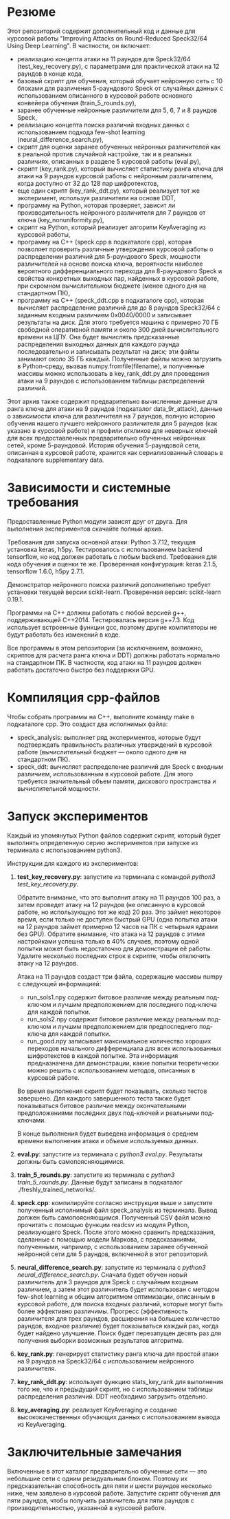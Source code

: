 # Резюме

Этот репозиторий содержит дополнительный код и данные для курсовой работы "Improving Attacks on Round-Reduced Speck32/64 Using Deep Learning". В частности, он включает:

- реализацию концепта атаки на 11 раундов для Speck32/64 (test_key_recovery.py), с параметрами для практической атаки на 12 раундов в конце кода,
- базовый скрипт для обучения, который обучает нейронную сеть с 10 блоками для различения 5-раундового Speck от случайных данных с использованием описанного в курсовой работе основного конвейера обучения (train_5_rounds.py),
- заранее обученные нейронные различители для 5, 6, 7 и 8 раундов Speck,
- реализацию концепта поиска различий входных данных с использованием подхода few-shot learning (neural_difference_search.py),
- скрипт для оценки заранее обученных нейронных различителей как в реальной против случайной настройке, так и в реальных различиях, описанных в разделе 5 курсовой работы (eval.py),
- скрипт (key_rank.py), который вычисляет статистику ранга ключа для атаки на 9 раундов курсовой работы с нейронным различителем, когда доступно от 32 до 128 пар шифротекстов,
- еще один скрипт (key_rank_ddt.py), который реализует тот же эксперимент, используя различители на основе DDT,
- программу на Python, которая проверяет, зависит ли производительность нейронного различителя для 7 раундов от ключа (key_nonuniformity.py),
- скрипт на Python, который реализует алгоритм KeyAveraging из курсовой работы,
- программу на C++ (speck.cpp в подкаталоге cpp), которая позволяет проверить различные утверждения курсовой работы о распределении различий для 5-раундового Speck, мощности различителей на основе поиска ключа, вероятности наиболее вероятного дифференциального перехода для 8-раундового Speck и свойства конкретных выходных пар, найденных в курсовой работе, при скромном вычислительном бюджете (менее одного дня на стандартном ПК),
- программу на C++ (speck_ddt.cpp в подкаталоге cpp), которая вычисляет распределение различий для до 8 раундов Speck32/64 с заданным входным различием 0x0040/0000 и записывает результаты на диск. Для этого требуется машина с примерно 70 ГБ свободной оперативной памяти и около 300 дней вычислительного времени на ЦПУ. Она будет вычислять предсказанные распределения выходных данных для каждого раунда последовательно и записывать результат на диск; эти файлы занимают около 35 ГБ каждый. Полученные файлы можно загрузить в Python-среду, вызвав numpy.fromfile(filename), и полученные массивы можно использовать в key_rank_ddt.py для проведения атаки на 9 раундов с использованием таблицы распределений различий.

Этот архив также содержит предварительно вычисленные данные для ранга ключа для атаки на 9 раундов (подкаталог data_9r_attack), данные о зависимости ключа для различителя на 7 раундов, полную историю обучения нашего лучшего нейронного различителя для 5 раундов (как указано в курсовой работе) и профили откликов для неверных ключей для всех предоставленных предварительно обученных нейронных сетей, кроме 5-раундовой. История обучения 5-раундовой сети, описанная в курсовой работе, хранится как сериализованный словарь в подкаталоге supplementary data.

#  Зависимости и системные требования

Предоставленные Python модули зависят друг от друга. Для выполнения экспериментов скачайте полный архив.

Требования для запуска основной атаки: Python 3.7.12, текущая установка keras, h5py. Тестировалось с использованием backend tensorflow, но код должен работать с любым backend. Требования для кода обучения и оценки те же. Проверенная конфигурация: keras 2.1.5, tensorflow 1.6.0, h5py 2.7.1.

Демонстратор нейронного поиска различий дополнительно требует установки текущей версии scikit-learn. Проверенная версия: scikit-learn 0.19.1.

Программы на C++ должны работать с любой версией g++, поддерживающей C++2014. Тестировалась версия g++7.3. Код использует встроенные функции gcc, поэтому другие компиляторы не будут работать без изменений в коде.

Все программы в этом репозитории (за исключением, возможно, скриптов для расчета ранга ключа и DDT) должны работать нормально на стандартном ПК. В частности, код атаки на 11 раундов должен работать достаточно быстро без поддержки GPU.

#  Компиляция cpp-файлов

Чтобы собрать программы на C++, выполните команду make в подкаталоге cpp. Это создаст два исполнимых файла:

- speck_analysis: выполняет ряд экспериментов, которые будут подтверждать правильность различных утверждений в курсовой работе (вычислительный бюджет — около одного дня на стандартном ПК).
- speck_ddt: вычисляет распределение различий для Speck с входным различием, использованным в курсовой работе. Для этого требуется значительный объем памяти, дискового пространства и вычислительной мощности.

#  Запуск экспериментов

Каждый из упомянутых Python файлов содержит скрипт, который будет выполнять определенную серию экспериментов при запуске из терминала с использованием python3.

Инструкции для каждого из экспериментов:

1. **test_key_recovery.py**: запустите из терминала с командой _python3 test_key_recovery.py_.

   Обратите внимание, что это выполнит атаку на 11 раундов 100 раз, а затем проведет атаку на 12 раундов (не описанную в курсовой работе, но использующую тот же код) 20 раз. Это займет некоторое время, если только не доступен быстрый GPU (одна попытка атаки на 12 раундов займет примерно 12 часов на ПК с четырьмя ядрами без GPU). Обратите внимание, что атака на 12 раундов с этими настройками успешна только в 40% случаев, поэтому одной попытки может быть недостаточно для демонстрации её работы. Удалите несколько последних строк в скрипте, чтобы отключить атаку на 12 раундов.

   Атака на 11 раундов создаст три файла, содержащие массивы numpy с следующей информацией:

   - run_sols1.npy содержит битовое различие между реальным под-ключом и лучшим предположением для последнего под-ключа для каждой попытки.
   - run_sols2.npy содержит битовое различие между реальным под-ключом и лучшим предположением для предпоследнего под-ключа для каждой попытки.
   - run_good.npy записывает максимальное количество хороших переходов начального дифференциала для всех использованных шифротекстов в каждой попытке. Эта информация предназначена для демонстрации, какие попытки теоретически можно решить с использованием методов, описанных в курсовой работе.

   Во время выполнения скрипт будет показывать, сколько тестов завершено. Для каждого завершенного теста также будет показываться битовое различие между окончательными предположениями последних двух под-ключей и реальными под-ключами.

   В конце выполнения будет выведена информация о среднем времени выполнения атаки и объеме используемых данных.

2. **eval.py**: запустите из терминала с *python3 eval.py*. Результаты должны быть самопоясняющимися.

3. **train_5_rounds.py**: запустите из терминала с *python3 train_5_rounds.py*. Данные будут записаны в подкаталог ./freshly_trained_networks/.

4. **speck.cpp**: компилируйте согласно инструкции выше и запустите полученный исполнимый файл speck_analysis из терминала. Вывод должен быть самопоясняющимся. Полученный CSV файл можно прочитать с помощью функции readcsv из модуля Python, реализующего Speck. После этого можно сравнить предсказания, сделанные с помощью модели Маркова, с предсказаниями, полученными, например, с использованием заранее обученной нейронной сети для 5 раундов, включенной в этот репозиторий.

5. **neural_difference_search.py**: запустите из терминала с *python3 neural_difference_search.py*. Сначала будет обучен новый различитель для 3 раундов для Speck с случайным входным различием, а затем этот различитель будет использован с методом few-shot learning и общим алгоритмом оптимизации, описанным в курсовой работе, для поиска входных различий, которые могут быть более эффективно различимы. Прогресс (эффективность различителя для трех раундов, расширения на большее количество раундов, входное различие) будет показываться каждый раз, когда будет найдено улучшение. Поиск будет перезапущен десять раз для получения выборки возможных результатов алгоритма.

6. **key_rank.py**: генерирует статистику ранга ключа для простой атаки на 9 раундов на Speck32/64 с использованием нейронного различителя.

7. **key_rank_ddt.py**: использует функцию stats_key_rank для выполнения того же, что и предыдущий скрипт, но с использованием таблицы распределения различий. DDT необходимо загрузить отдельно.

8. **key_averaging.py**: реализует KeyAveraging и создание высококачественных обучающих данных с использованием вывода из KeyAveraging.

#  Заключительные замечания

Включенные в этот каталог предварительно обученные сети — это небольшие сети с одним резидуальным блоком. Поэтому их предсказательная способность для пяти и шести раундов несколько ниже, чем заявлено в курсовой работе. Запустите скрипт обучения для пяти раундов, чтобы получить различитель для пяти раундов с производительностью, указанной в курсовой работе.

